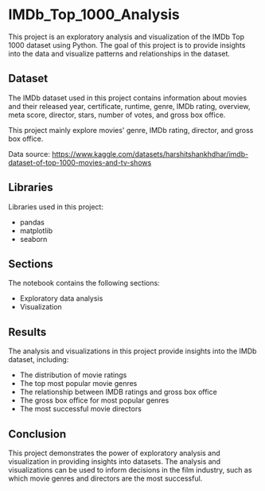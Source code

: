 # IMDb_Top_1000_Analysis
This project is an exploratory analysis and visualization of the IMDb Top 1000 dataset using Python. The goal of this project is to provide insights into the data and visualize patterns and relationships in the dataset.
## Dataset
The IMDb dataset used in this project contains information about movies and their released year, certificate, runtime, genre, IMDb rating, overview, meta score, director, stars, number of votes, and gross box office.

This project mainly explore movies' genre, IMDb rating, director, and gross box office.

Data source: https://www.kaggle.com/datasets/harshitshankhdhar/imdb-dataset-of-top-1000-movies-and-tv-shows
## Libraries
Libraries used in this project:
* pandas
* matplotlib
* seaborn
## Sections
The notebook contains the following sections:
* Exploratory data analysis
* Visualization
## Results
The analysis and visualizations in this project provide insights into the IMDb dataset, including:
* The distribution of movie ratings
* The top most popular movie genres
* The relationship between IMDB ratings and gross box office
* The gross box office for most popular genres
* The most successful movie directors
## Conclusion
This project demonstrates the power of exploratory analysis and visualization in providing insights into datasets. The analysis and visualizations can be used to inform decisions in the film industry, such as which movie genres and directors are the most successful.
